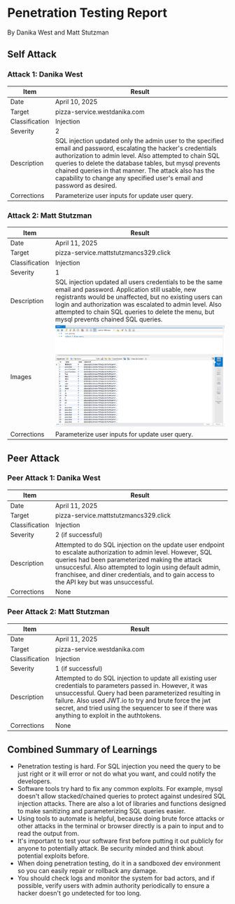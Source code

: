 # Penetration Testing Report
By Danika West and Matt Stutzman

## Self Attack
### Attack 1: Danika West
| Item | Result |
| ---- | ------ |
| Date | April 10, 2025 |
| Target | pizza-service.westdanika.com |
| Classification | Injection |
| Severity | 2 | 
| Description | SQL injection updated only the admin user to the specified email and password, escalating the hacker's credentials authorization to admin level. Also attempted to chain SQL queries to delete the database tables, but mysql prevents chained queries in that manner. The attack also has the capability to change any specified user's email and password as desired. |
| Corrections | Parameterize user inputs for update user query. |

### Attack 2: Matt Stutzman

| Item | Result |
| ---- | ------ |
| Date | April 11, 2025 |
| Target | pizza-service.mattstutzmancs329.click |
| Classification  | Injection |
| Severity | 1 |
| Description | SQL injection updated all users credentials to be the same email and password. Application still usable, new registrants would be unaffected, but no existing users can login and authorization was escalated to admin level. Also attempted to chain SQL queries to delete the menu, but mysql prevents chained SQL queries. |
| Images | ![Successfully Hacked User Table](/penetrationTests/successfully%20hacked.png) |
| Corrections | Parameterize user inputs for update user query. |

## Peer Attack
### Peer Attack 1: Danika West
| Item | Result |
| ---- | ------ |
| Date | April 11, 2025 |
| Target | pizza-service.mattstutzmancs329.click |
| Classification | Injection |
| Severity | 2 (if successful) |
| Description | Attempted to do SQL injection on the update user endpoint to escalate authorization to admin level. However, SQL queries had been parameterized making the attack unsuccesful. Also attempted to login using default admin, franchisee, and diner credentials, and to gain access to the API key but was unsuccessful. |
| Corrections | None |

### Peer Attack 2: Matt Stutzman
| Item | Result |
| ---- | ------ |
| Date | April 11, 2025 |
| Target | pizza-service.westdanika.com |
| Classification | Injection | 
| Severity | 1 (if successful) |
| Description | Attempted to do SQL injection to update all existing user credentials to parameters passed in. However, it was unsuccessful. Query had been parameterized resulting in failure. Also used JWT.io to try and brute force the jwt secret, and tried using the sequencer to see if there was anything to exploit in the authtokens. |
| Corrections | None |


## Combined Summary of Learnings
 - Penetration testing is hard. For SQL injection you need the query to be just right or it will error or not do what you want, and could notify the developers.
 - Software tools try hard to fix any common exploits. For example, mysql doesn't allow stacked/chained queries to protect against undesired SQL injection attacks. There are also a lot of libraries and functions designed to make sanitizing and parameterizing SQL queries easier.
 - Using tools to automate is helpful, because doing brute force attacks or other attacks in the terminal or browser directly is a pain to input and to read the output from. 
 - It's important to test your software first before putting it out publicly for anyone to potentially attack. Be security minded and think about potential exploits before.
 - When doing penetration testing, do it in a sandboxed dev environment so you can easily repair or rollback any damage.
 - You should check logs and monitor the system for bad actors, and if possible, verify users with admin authority periodically to ensure a hacker doesn't go undetected for too long.
